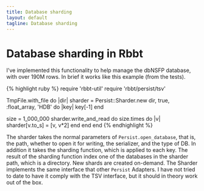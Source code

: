```yaml
---
title: Database sharding
layout: default
tagline: Database sharding
---
```


# Database sharding in Rbbt

I've implemented this functionality to help manage the dbNSFP database, with
over 190M rows. In brief it works like this example (from the tests).


{% highlight ruby %}
require 'rbbt-util'
require 'rbbt/persist/tsv'

TmpFile.with_file do |dir|
  sharder = Persist::Sharder.new dir, true, :float_array, 'HDB' do |key|
    key[-1]
  end

  size = 1_000_000
  sharder.write_and_read do
    size.times do |v| 
      sharder[v.to_s] = [v, v*2]
    end
  end
end
{% endhighlight %}

The sharder takes the normal parameters of `Persist.open_database`, that is,
the path, whether to open it for writing, the serializer, and the type of DB.
In addition it takes the sharding function, which is applied to each key. The
result of the sharding function index one of the databases in the sharder path,
which is a directory. New shards are created on-demand. The Sharder implements
the same interface that other `Persist` Adapters. I have not tried to date to 
have it comply with the TSV interface, but it should in theory work out of the
box.
